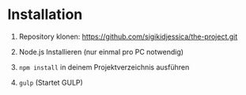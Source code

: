 # Installation

1. Repository klonen:
https://github.com/sigikidjessica/the-project.git

2. Node.js Installieren (nur einmal pro PC notwendig)

3. ```npm install``` in deinem Projektverzeichnis ausführen

4. ```gulp``` (Startet GULP)
